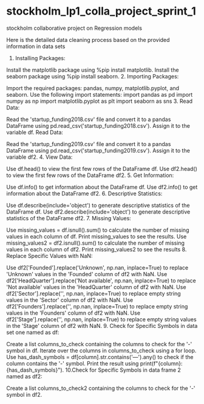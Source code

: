 # stockholm_lp1_colla_project_sprint_1

 stockholm collaborative project on Regression models

Here is the detailed data cleaning process based on the provided information in data sets

1. Installing Packages:

Install the matplotlib package using %pip install matplotlib.
Install the seaborn package using %pip install seaborn.
2. Importing Packages:

Import the required packages: pandas, numpy, matplotlib.pyplot, and seaborn.
Use the following import statements:
import pandas as pd
import numpy as np
import matplotlib.pyplot as plt
import seaborn as sns
3. Read Data:

Read the 'startup_funding2018.csv' file and convert it to a pandas DataFrame using pd.read_csv('startup_funding2018.csv').
Assign it to the variable df.
Read Data:

Read the 'startup_funding2019.csv' file and convert it to a pandas DataFrame using pd.read_csv('startup_funding2019.csv').
Assign it to the variable df2.
4. View Data:

Use df.head() to view the first few rows of the DataFrame df.
Use df2.head() to view the first few rows of the DataFrame df2.
5. Get Information:

Use df.info() to get information about the DataFrame df.
Use df2.info() to get information about the DataFrame df2.
6. Descriptive Statistics:

Use df.describe(include='object') to generate descriptive statistics of the DataFrame df.
Use df2.describe(include='object') to generate descriptive statistics of the DataFrame df2.
7. Missing Values:

Use missing_values = df.isnull().sum() to calculate the number of missing values in each column of df.
Print missing_values to see the results.
Use missing_values2 = df2.isnull().sum() to calculate the number of missing values in each column of df2.
Print missing_values2 to see the results
8. Replace Specific Values with NaN:

Use df2['Founded'].replace('Unknown', np.nan, inplace=True) to replace 'Unknown' values in the 'Founded' column of df2 with NaN.
Use df2['HeadQuarter'].replace('Not available', np.nan, inplace=True) to replace 'Not available' values in the 'HeadQuarter' column of df2 with NaN.
Use df2['Sector'].replace('', np.nan, inplace=True) to replace empty string values in the 'Sector' column of df2 with NaN.
Use df2['Founders'].replace('', np.nan, inplace=True) to replace empty string values in the 'Founders' column of df2 with NaN.
Use df2['Stage'].replace('', np.nan, inplace=True) to replace empty string values in the 'Stage' column of df2 with NaN.
9. Check for Specific Symbols in data set one named as df:

Create a list columns_to_check containing the columns to check for the '-' symbol in df.
Iterate over the columns in columns_to_check using a for loop.
Use has_dash_symbols = df[column].str.contains('—').any() to check if the column contains the '-' symbol.
Print the result using print(f"{column}: {has_dash_symbols}").
10.Check for Specific Symbols in data frame 2 named as df2:

Create a list columns_to_check2 containing the columns to check for the '-' symbol in df2.
